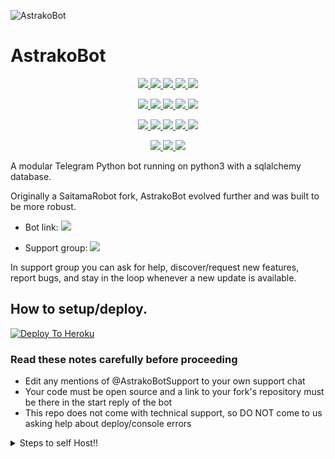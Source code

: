 ![AstrakoBot](https://i.imgur.com/1oah5E2.jpg)
# AstrakoBot 
<p align="center">
<a href="https://www.codacy.com/gh/Astrako/AstrakoBot/dashboard?utm_source=github.com&amp;utm_medium=referral&amp;utm_content=Astrako/AstrakoBot&amp;utm_campaign=Badge_Grade" alt="Codacy Badge">
<img src="https://app.codacy.com/project/badge/Grade/972e73015aaa4096bf109a79acae8afb" /> </a>
<a href="https://github.com/Astrako/AstrakoBot" alt="Libraries.io dependency status for GitHub repo"> <img src="https://img.shields.io/librariesio/github/Astrako/AstrakoBot?style=flat&logo=github&color=red" /> </a>
<a href="http://hits.dwyl.com/Astrako/AstrakoBot" alt="HitCount"> <img src="http://hits.dwyl.com/Astrako/AstrakoBot.svg" /> </a>
<a href="https://github.com/Astrako/AstrakoBot/network/members" alt="GitHub stars"> <img src="https://img.shields.io/github/stars/Astrako/AstrakoBot?style=flat&logo=github&color=yellow" /> </a>
<a href="https://github.com/Astrako/AstrakoBot/network/members" alt="GitHub forks"> <img src="https://img.shields.io/github/forks/Astrako/AstrakoBot" /> </a>
</p>
<p align="center">
<a href="https://github.com/Astrako/AstrakoBot" alt="GitHub commit activity"> <img src="https://img.shields.io/github/commit-activity/m/Astrako/AstrakoBot" /> </a>
<a href="https://github.com/Astrako/AstrakoBot/graphs/contributors" alt="GitHub contributors"> <img src="https://img.shields.io/github/contributors/Astrako/AstrakoBot?style=flat&logo=github" /> </a>
<a href="https://github.com/Astrako/AstrakoBot" alt="GitHub closed pull requests"> <img src="https://img.shields.io/github/issues-pr-closed-raw/Astrako/AstrakoBot?color=success" /> </a>
<a href="https://github.com/Astrako/AstrakoBot" alt="GitHub issues"> <img src="https://img.shields.io/github/issues-raw/Astrako/AstrakoBot?style=flat&logo=github&color=red" /> </a>
<a href="https://github.com/Astrako/AstrakoBot" alt="GitHub closed issues"> <img src="https://img.shields.io/github/issues-closed-raw/Astrako/AstrakoBot?style=flat&logo=github&color=success" /> </a>
</p>
<p align="center">
<a href="https://www.python.org/" alt="made-with-python"> <img src="https://img.shields.io/badge/made%20with-Python-1f425f.svg?style=flat&logo=python&color=blue" /> </a>
<a href="https://github.com/Astrako/AstrakoBot" alt="Python supported versions"> <img src="https://img.shields.io/badge/python-3.6%20%7C%203.7%20%7C%203.8%20%7C%203.9-blue" /> </a>
<a href="https://github.com/Astrako/AstrakoBot" alt="pypi version"> <img src="https://img.shields.io/badge/pypi-v13.4.1-blue" /> </a>
<a href="https://github.com/Astrako/AstrakoBot" alt="GitHub repo size"> <img src="https://img.shields.io/github/repo-size/Astrako/AstrakoBot" /> </a>
<a href="https://github.com/Astrako/AstrakoBot/blob/master/LICENSE" alt="GPLv3 license"> <img src="https://img.shields.io/github/license/Astrako/AstrakoBot?style=flat&logo=github&color=success" /> </a>
</p>
<p align="center">
<a href="" alt="Astrako"> <img src="https://img.shields.io/badge/built%20by-Astrako-blue" /> </a>
<a href="https://github.com/Astrako/AstrakoBot/graphs/commit-activity" alt="Maintenance"> <img src="https://img.shields.io/badge/maintained%3F-yes-blue.svg" /> </a>
<a href="https://makeapullrequest.com" alt="PRs Welcome"> <img src="https://img.shields.io/badge/PRs-welcome-blue.svg" /> </a>
</p>

A modular Telegram Python bot running on python3 with a sqlalchemy database.

Originally a SaitamaRobot fork, AstrakoBot evolved further and was built to be more robust. 

* Bot link:  <a href="https://t.me/AstrakoBot" alt="AstrakoBot"> <img src="https://img.shields.io/badge/%F0%9F%A4%96%20-AstrakoBot-blue" /> </a>

* Support group:  <a href="https://t.me/AstrakoBotSupport" alt="AstrakoBotSupport"> <img src="https://aleen42.github.io/badges/src/telegram.svg" /> </a>

In support group you can ask for help, discover/request new features, report bugs, and stay in the loop whenever a new update is available. 


## How to setup/deploy.

[![Deploy To Heroku](https://www.herokucdn.com/deploy/button.svg)](https://dashboard.heroku.com/new?template=https%3A%2F%2Fgithub.com%2FDARKCYBERGANG%2FAstrakoBot)


### Read these notes carefully before proceeding 
 - Edit any mentions of @AstrakoBotSupport to your own support chat
 - Your code must be open source and a link to your fork's repository must be there in the start reply of the bot
 - This repo does not come with technical support, so DO NOT come to us asking help about deploy/console errors
 
<details>
  <summary>Steps to self Host!! </summary>

  ## Setting up the bot (Read this before trying to use!):
Please make sure to use python3.6, as I cannot guarantee everything will work as expected on older Python versions!
This is because markdown parsing is done by iterating through a dict, which is ordered by default in 3.6.

  ### Configuration

There are two possible ways of configuring your bot: a config.py file, or ENV variables.

The preferred version is to use a `config.py` file, as it makes it easier to see all your settings grouped together.
This file should be placed in your `AstrakoBot` folder, alongside the `__main__.py` file. 
This is where your bot token will be loaded from, as well as your database URI (if you're using a database), and most of
your other settings.

It is recommended to import sample_config and extend the Config class, as this will ensure your config contains all
defaults set in the sample_config, hence making it easier to upgrade.

An example `config.py` file could be:
```
from AstrakoBot.sample_config import Config

class Development(Config):
    OWNER_ID = 254318997  # your telegram ID
    OWNER_USERNAME = "SonOfLars"  # your telegram username
    API_KEY = "your bot api key"  # your api key, as provided by the @botfather
    SQLALCHEMY_DATABASE_URI = 'postgresql://username:password@localhost:5432/database'  # sample db credentials
    JOIN_LOGGER = '-1234567890' # some group chat that your bot is a member of
    USE_JOIN_LOGGER = True
    DRAGONS = [18673980, 83489514]  # List of id's for users which have sudo access to the bot.
    LOAD = []
    NO_LOAD = ['translation']
```

If you can't have a config.py file (EG on Heroku), it is also possible to use environment variables.
So just go and read the config sample file. 

  ### Python dependencies

Install the necessary Python dependencies by moving to the project directory and running:

`pip3 install -r requirements.txt`

This will install all the necessary python packages.

  ### Database

If you wish to use a database-dependent module (eg: locks, notes, userinfo, users, filters, welcomes),
you'll need to have a database installed on your system. I use Postgres, so I recommend using it for optimal compatibility.

In the case of Postgres, this is how you would set up a database on a Debian/ubuntu system. Other distributions may vary.

- install postgresql:

`sudo apt-get update && sudo apt-get install postgresql`

- change to the Postgres user:

`sudo su - postgres`

- create a new database user (change YOUR_USER appropriately):

`createuser -P -s -e YOUR_USER`

This will be followed by you need to input your password.

- create a new database table:

`createdb -O YOUR_USER YOUR_DB_NAME`

Change YOUR_USER and YOUR_DB_NAME appropriately.

- finally:

`psql YOUR_DB_NAME -h YOUR_HOST YOUR_USER`

This will allow you to connect to your database via your terminal.
By default, YOUR_HOST should be 0.0.0.0:5432.

You should now be able to build your database URI. This will be:

`sqldbtype://username:pw@hostname:port/db_name`

Replace sqldbtype with whichever DB you're using (eg Postgres, MySQL, SQLite, etc)
repeat for your username, password, hostname (localhost?), port (5432?), and DB name.

  ## Modules
   ### Setting load order.

The module load order can be changed via the `LOAD` and `NO_LOAD` configuration settings.
These should both represent lists.

If `LOAD` is an empty list, all modules in `modules/` will be selected for loading by default.

If `NO_LOAD` is not present or is an empty list, all modules selected for loading will be loaded.

If a module is in both `LOAD` and `NO_LOAD`, the module will not be loaded - `NO_LOAD` takes priority.

   ### Creating your own modules.

Creating a module has been simplified as much as possible - but do not hesitate to suggest further simplification.

All that is needed is that your .py file is in the modules folder.

To add commands, make sure to import the dispatcher via

`from AstrakoBot import dispatcher`.

You can then add commands using the usual

`dispatcher.add_handler()`.

Assigning the `__help__` variable to a string describing this modules' available
commands will allow the bot to load it and add the documentation for
your module to the `/help` command. Setting the `__mod_name__` variable will also allow you to use a nicer, user-friendly name for a module.

The `__migrate__()` function is used for migrating chats - when a chat is upgraded to a supergroup, the ID changes, so 
it is necessary to migrate it in the DB.

The `__stats__()` function is for retrieving module statistics, eg number of users, number of chats. This is accessed 
through the `/stats` command, which is only available to the bot owner.

## Starting the bot.

Once you've set up your database and your configuration is complete, simply run (Linux):

`python3 -m AstrakoBot`

For queries or any issues regarding the bot please open an issue ticket or visit us at [AstrakoBotSupport](https://t.me/AstrakoBotSupport)


## Credits
The bot is based on the original work done by [PaulSonOfLars](https://github.com/PaulSonOfLars) and [AnimeKaizoku](https://github.com/AnimeKaizoku)
All original credits go to Paul and AnimeKaizoku, Without their efforts, this fork would not have been possible!

Any other authorship/credits can be seen through the commits.

Should any be missing kindly let us know at [AstrakoBotSupport](https://t.me/AstrakoBotSupport) or simply submit a pull request on the readme.
